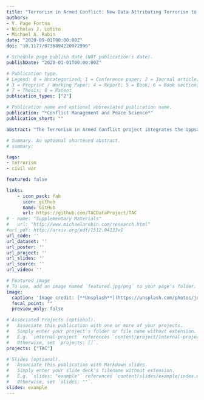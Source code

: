 ```yaml
---
title: "Terrorism in Armed Conflict: New Data Attributing Terrorism to Rebel Organizations"
authors:
- V. Page Fortna
- Nicholas J. Lotito
- Michael A. Rubin
date: "2020-09-01T00:00:00Z"
doi: "10.1177/0738894220972996"

# Schedule page publish date (NOT publication's date).
publishDate: "2020-01-01T00:00:00Z"

# Publication type.
# Legend: 0 = Uncategorized; 1 = Conference paper; 2 = Journal article;
# 3 = Preprint / Working Paper; 4 = Report; 5 = Book; 6 = Book section;
# 7 = Thesis; 8 = Patent
publication_types: ["2"]

# Publication name and optional abbreviated publication name.
publication: "*Conflict Management and Peace Science*"
publication_short: ""

abstract: "The Terrorism in Armed Conflict project integrates the Uppsala Conflict Data Project sample of rebel organizations with START’s Global Terrorism Database, covering 409 organizations for 1970–2013. For many Global Terrorism Database incidents, perpetrator information is missing, or ambiguous. Because the accuracy of perpetrator information likely varies systematically, simply dropping these incidents from analyses may bias results. Terrorism in Armed Conflict provides possible attribution to specific rebel groups with coding for uncertainty, enabling researchers to (1) address “description bias” in media-based terrorism data, (2) model uncertainty regarding perpetrator attribution and (3) vary the way terrorism is counted. The Terrorism in Armed Conflict dataset further provides a measure of *deliberately indiscriminate* terrorism that allows for more nuanced testing of arguments about the strategic logic of terrorism."

# Summary. An optional shortened abstract.
# summary: 

tags:
- terrorism
- civil war

featured: false

links:
    - icon_pack: fab
      icon: github
      name: GitHub
      url: https://github.com/TACDataProject/TAC
# - name: "Supplementary Materials"
#   url: "http://www.michaelarubin.com/research.html"
#url_pdf: http://arxiv.org/pdf/1512.04133v1
url_code: ''
url_dataset: ''
url_poster: ''
url_project: ''
url_slides: ''
url_source: ''
url_video: ''

# Featured image
# To use, add an image named `featured.jpg/png` to your page's folder. 
image:
  caption: 'Image credit: [**Unsplash**](https://unsplash.com/photos/jdD8gXaTZsc)'
  focal_point: ""
  preview_only: false

# Associated Projects (optional).
#   Associate this publication with one or more of your projects.
#   Simply enter your project's folder or file name without extension.
#   E.g. `internal-project` references `content/project/internal-project/index.md`.
#   Otherwise, set `projects: []`.
projects: ["TAC"]

# Slides (optional).
#   Associate this publication with Markdown slides.
#   Simply enter your slide deck's filename without extension.
#   E.g. `slides: "example"` references `content/slides/example/index.md`.
#   Otherwise, set `slides: ""`.
slides: example
---
```

